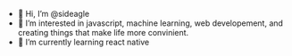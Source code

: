 - 👋 Hi, I’m @sideagle
- 👀 I’m interested in javascript, machine learning, web developement, and creating things that make life more convinient.
- 🌱 I’m currently learning react native

<!---
sideagle/sideagle is a ✨ special ✨ repository because its `README.md` (this file) appears on your GitHub profile.
You can click the Preview link to take a look at your changes.
--->
